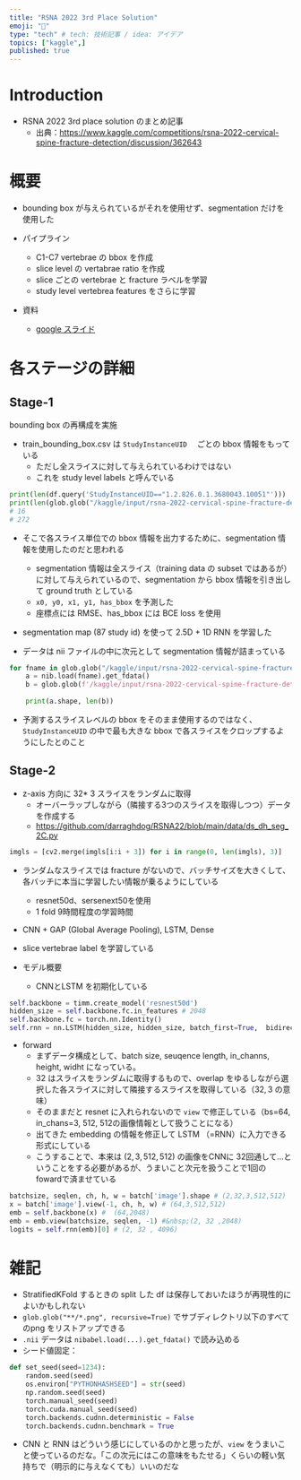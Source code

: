 ```yaml
---
title: "RSNA 2022 3rd Place Solution"
emoji: "📑"
type: "tech" # tech: 技術記事 / idea: アイデア
topics: ["kaggle",]
published: true
---
```


# Introduction

- RSNA 2022 3rd place solution のまとめ記事
  - 出典：https://www.kaggle.com/competitions/rsna-2022-cervical-spine-fracture-detection/discussion/362643

# 概要

- bounding box が与えられているがそれを使用せず、segmentation だけを使用した
- パイプライン
  - C1-C7 vertebrae の bbox を作成
  - slice level の vertabrae ratio を作成
  - slice ごとの vertebrae と fracture ラベルを学習
  - study level vertebrea features をさらに学習 

- 資料
  - [google スライド](https://docs.google.com/presentation/d/1lS4yOTJT4EyaCjODGIO811RGex9jKQdZypzOjY_jxDA/edit#slide=id.g17a663b7f8b_0_620)

# 各ステージの詳細

## Stage-1

bounding box の再構成を実施

- train_bounding_box.csv は `StudyInstanceUID` 　ごとの bbox 情報をもっている
  - ただし全スライスに対して与えられているわけではない
  - これを study level labels と呼んでいる

```python
print(len(df.query('StudyInstanceUID=="1.2.826.0.1.3680043.10051"')))
print(len(glob.glob("/kaggle/input/rsna-2022-cervical-spine-fracture-detection/train_images/1.2.826.0.1.3680043.10051/*.dcm")))
# 16
# 272
```

- そこで各スライス単位での bbox 情報を出力するために、segmentation 情報を使用したのだと思われる
  - segmentation 情報は全スライス（training data の subset ではあるが）に対して与えられているので、segmentation から bbox 情報を引き出して ground truth としている
  - `x0, y0, x1, y1, has_bbox` を予測した
  - 座標点には RMSE、has_bbox には BCE loss を使用
- segmentation map (87 study id) を使って 2.5D + 1D RNN を学習した

- データは nii ファイルの中に次元として segmentation 情報が詰まっている
```python
for fname in glob.glob("/kaggle/input/rsna-2022-cervical-spine-fracture-detection/segmentations/*.nii"):
    a = nib.load(fname).get_fdata()
    b = glob.glob(f'/kaggle/input/rsna-2022-cervical-spine-fracture-detection/train_images/{fname.split("/")[-1].replace(".nii","")}/*.dcm')
    
    print(a.shape, len(b))
``` 

- 予測するスライスレベルの bbox をそのまま使用するのではなく、`StudyInstanceUID` の中で最も大きな bbox で各スライスをクロップするようにしたとのこと


## Stage-2

- z-axis 方向に 32* 3 スライスをランダムに取得
  - オーバーラップしながら（隣接する3つのスライスを取得しつつ）データを作成する
  - https://github.com/darraghdog/RSNA22/blob/main/data/ds_dh_seg_2C.py
  
```python
imgls = [cv2.merge(imgls[i:i + 3]) for i in range(0, len(imgls), 3)]
```

- ランダムなスライスでは fracture がないので、バッチサイズを大きくして、各バッチに本当に学習したい情報が乗るようにしている
  - resnet50d、sersenext50を使用
  - 1 fold 9時間程度の学習時間
- CNN + GAP (Global Average Pooling), LSTM, Dense
- slice vertebrae label を学習している


- モデル概要
  - CNNとLSTM を初期化している

```python
self.backbone = timm.create_model('resnest50d')
hidden_size = self.backbone.fc.in_features # 2048
self.backbone.fc = torch.nn.Identity()
self.rnn = nn.LSTM(hidden_size, hidden_size, batch_first=True,  bidirectional=True)
```

- forward
  - まずデータ構成として、batch size, seuqence length, in_channs, height, widht になっている。
  - 32 はスライスをランダムに取得するもので、overlap をゆるしながら選択した各スライスに対して隣接するスライスを取得している（$32, 3$ の意味）
  - そのままだと resnet に入れられないので `view` で修正している（bs=64, in_chans=3, 512, 512の画像情報として扱うことになる）
  - 出てきた embedding の情報を修正して LSTM （=RNN）に入力できる形式にしている
  - こうすることで、本来は $(2, 3, 512, 512)$ の画像をCNNに 32回通して...ということをする必要があるが、うまいこと次元を扱うことで1回の fowardで済ませている

```python
batchsize, seqlen, ch, h, w = batch['image'].shape # (2,32,3,512,512)
x = batch['image'].view(-1, ch, h, w) # (64,3,512,512)
emb = self.backbone(x) #  (64,2048)
emb = emb.view(batchsize, seqlen, -1) #&nbsp;(2, 32 ,2048)
logits = self.rnn(emb)[0] # (2, 32 , 4096)
```


# 雑記

- StratifiedKFold するときの split した df は保存しておいたほうが再現性的によいかもしれない
- `glob.glob("**/*.png", recursive=True)` でサブディレクトリ以下のすべてのpng をリストアップできる
- `.nii` データは `nibabel.load(...).get_fdata()` で読み込める
- シード値固定：

```python
def set_seed(seed=1234):
    random.seed(seed)
    os.environ["PYTHONHASHSEED"] = str(seed)
    np.random.seed(seed)
    torch.manual_seed(seed)
    torch.cuda.manual_seed(seed)
    torch.backends.cudnn.deterministic = False
    torch.backends.cudnn.benchmark = True
```

- CNN と RNN はどういう感じにしているのかと思ったが、`view` をうまいこと使っているのだな。「この次元にはこの意味をもたせる」くらいの軽い気持ちで（明示的に与えなくても）いいのだな